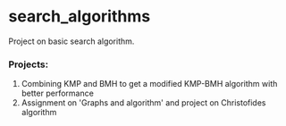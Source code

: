 # search_algorithms
Project on basic search algorithm.
### Projects:
1) Combining KMP and BMH to get a modified KMP-BMH algorithm with better performance
2) Assignment on 'Graphs and algorithm' and project on Christofides algorithm
